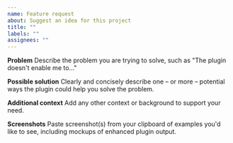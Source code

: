 ```yaml
---
name: Feature request
about: Suggest an idea for this project
title: ""
labels: ""
assignees: ""
---
```


**Problem**
Describe the problem you are trying to solve, such as "The plugin doesn't enable me to..."

**Possible solution**
Clearly and concisely describe one – or more – potential ways the plugin could help you solve the problem.

**Additional context**
Add any other context or background to support your need.

**Screenshots**
Paste screenshot(s) from your clipboard of examples you'd like to see, including mockups of enhanced plugin output.
